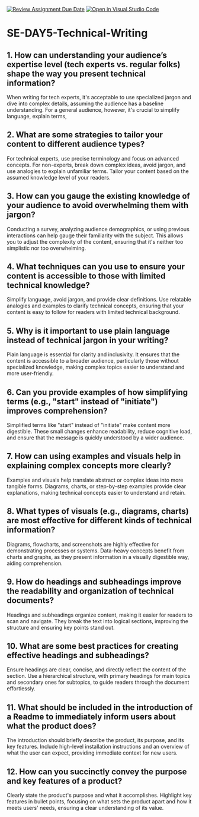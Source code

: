 [![Review Assignment Due Date](https://classroom.github.com/assets/deadline-readme-button-22041afd0340ce965d47ae6ef1cefeee28c7c493a6346c4f15d667ab976d596c.svg)](https://classroom.github.com/a/zsAR-pyY)
[![Open in Visual Studio Code](https://classroom.github.com/assets/open-in-vscode-2e0aaae1b6195c2367325f4f02e2d04e9abb55f0b24a779b69b11b9e10269abc.svg)](https://classroom.github.com/online_ide?assignment_repo_id=19034677&assignment_repo_type=AssignmentRepo)
# SE-DAY5-Technical-Writing
## 1. How can understanding your audience’s expertise level (tech experts vs. regular folks) shape the way you present technical information?
When writing for tech experts, it's acceptable to use specialized jargon and dive into complex details, assuming the audience has a baseline understanding. For a general audience, however, it's crucial to simplify language, explain terms,
## 2. What are some strategies to tailor your content to different audience types?
For technical experts, use precise terminology and focus on advanced concepts. For non-experts, break down complex ideas, avoid jargon, and use analogies to explain unfamiliar terms. Tailor your content based on the assumed knowledge level of your readers.
## 3. How can you gauge the existing knowledge of your audience to avoid overwhelming them with jargon?
Conducting a survey, analyzing audience demographics, or using previous interactions can help gauge their familiarity with the subject. This allows you to adjust the complexity of the content, ensuring that it's neither too simplistic nor too overwhelming.
## 4. What techniques can you use to ensure your content is accessible to those with limited technical knowledge?
Simplify language, avoid jargon, and provide clear definitions. Use relatable analogies and examples to clarify technical concepts, ensuring that your content is easy to follow for readers with limited technical background.

## 5. Why is it important to use plain language instead of technical jargon in your writing?
 Plain language is essential for clarity and inclusivity. It ensures that the content is accessible to a broader audience, particularly those without specialized knowledge, making complex topics easier to understand and more user-friendly.
## 6. Can you provide examples of how simplifying terms (e.g., "start" instead of "initiate") improves comprehension?
Simplified terms like "start" instead of "initiate" make content more digestible. These small changes enhance readability, reduce cognitive load, and ensure that the message is quickly understood by a wider audience.
## 7. How can using examples and visuals help in explaining complex concepts more clearly?
 Examples and visuals help translate abstract or complex ideas into more tangible forms. Diagrams, charts, or step-by-step examples provide clear explanations, making technical concepts easier to understand and retain.
## 8. What types of visuals (e.g., diagrams, charts) are most effective for different kinds of technical information?
Diagrams, flowcharts, and screenshots are highly effective for demonstrating processes or systems. Data-heavy concepts benefit from charts and graphs, as they present information in a visually digestible way, aiding comprehension.
## 9. How do headings and subheadings improve the readability and organization of technical documents?
Headings and subheadings organize content, making it easier for readers to scan and navigate. They break the text into logical sections, improving the structure and ensuring key points stand out.
## 10. What are some best practices for creating effective headings and subheadings?
Ensure headings are clear, concise, and directly reflect the content of the section. Use a hierarchical structure, with primary headings for main topics and secondary ones for subtopics, to guide readers through the document effortlessly.
## 11. What should be included in the introduction of a Readme to immediately inform users about what the product does?
The introduction should briefly describe the product, its purpose, and its key features. Include high-level installation instructions and an overview of what the user can expect, providing immediate context for new users.
## 12. How can you succinctly convey the purpose and key features of a product?
Clearly state the product's purpose and what it accomplishes. Highlight key features in bullet points, focusing on what sets the product apart and how it meets users' needs, ensuring a clear understanding of its value.